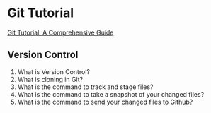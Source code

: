 # Git Tutorial

[Git Tutorial: A Comprehensive Guide](https://blog.udemy.com/git-tutorial-a-comprehensive-guide/)

## Version Control

1. What is Version Control?
2. What is cloning in Git?
3. What is the command to track and stage files?
4. What is the command to take a snapshot of your changed files?
5. What is the command to send your changed files to Github?
